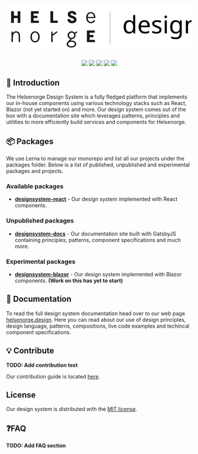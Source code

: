 <p align="center">
  <img width="500" src="./hnd-logo.svg" />
</p>
<p align="center">
  <img src="https://img.shields.io/badge/commitizen-friendly-brightgreen.svg" />
  <img src="https://github.com/Helsenorge/designsystem/workflows/Publish%20(develop)/badge.svg" />
  <img src="https://img.shields.io/github/last-commit/Helsenorge/designsystem" />
  <img src="https://img.shields.io/badge/maintained%20with-lerna-cc00ff.svg" />
  <img src="https://img.shields.io/github/license/Helsenorge/designsystem" />
</p>

## 👋 Introduction

The Helsenorge Design System is a fully fledged platform that implements our in-house components using various technology stacks such as React, Blazor (not yet started on) and more. Our design system comes out of the box with a documentation site which leverages patterns, principles and utilities to more efficiently build services and components for Helsenorge.

## 📦 Packages

We use Lerna to manage our monorepo and list all our projects under the packages folder. Below is a list of published, unpublished and experimental packages and projects.

### Available packages

- [**designsystem-react**](https://github.com/Helsenorge/designsystem/tree/develop/packages/designsystem-react) - Our design system implemented with React components.

### Unpublished packages

- [**designsystem-docs**](https://github.com/Helsenorge/designsystem/tree/develop/packages/designsystem-docs) - Our documentation site built with GatsbyJS containing principles, patterns, component specifications and much more.

### Experimental packages

- [**designsystem-blazor**](https://github.com/Helsenorge/designsystem/tree/develop/packages/designsystem-docs) - Our design system implemented with Blazor components. **(Work on this has yet to start)**

## 📓 Documentation

To read the full design system documentation head over to our web page [helsenorge.design](https://helsenorge.design/). Here you can read about our use of design principles, design language, patterns, compositions, live code examples and techincal component specifications.

## 💡 Contribute

**TODO: Add contribution text**

Our contribution guide is located [here](./CONTRIBUTING.md).

## License

Our design system is distributed with the [MIT license](./LICENSE).

## ❓FAQ

**TODO: Add FAQ section**
